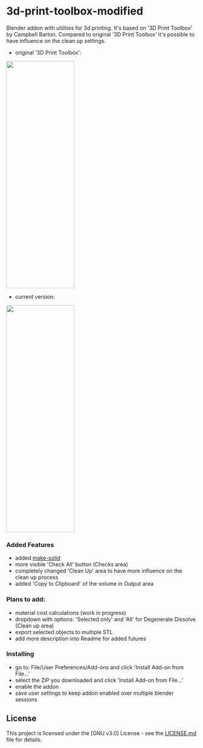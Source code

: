 # 3d-print-toolbox-modified
Blender addon with utilities for 3d printing. It's based on '3D Print Toolbox' by Campbell Barton. Compared to original '3D Print Toolbox' it's possible to have influence on the clean up settings.

* original '3D Print Toolbox':
<img src="https://raw.githubusercontent.com/agapas/3d-print-toolbox-modified/master/images/print3dAddon_original.png" width="180" height="600"/>

* current version:
<img src="https://raw.githubusercontent.com/agapas/3d-print-toolbox-modified/master/images/print3dAddon.png" width="180" height="600"/>

### Added Features

* added [make-solid](https://github.com/agapas/make-solid)
* more visible 'Check All' button (Checks area)
* completely changed 'Clean Up' area to have more influence on the clean up process
* added 'Copy to Clipboard' of the volume in Output area

### Plans to add:

* material cost calculations (work in progress)
* dropdown with options: 'Selected only' and 'All' for Degenerate Dissolve (Clean up area)
* export selected objects to multiple STL
* add more description into Readme for added futures

### Installing

* go to: File/User Preferences/Add-ons and click 'Install Add-on from File...'
* select the ZIP you downloaded and click 'Install Add-on from File...'
* enable the addon
* save user settings to keep addon enabled over multiple blender sessions

## License

This project is licensed under the [GNU v3.0] License - see the [LICENSE.md](LICENSE) file for details.
